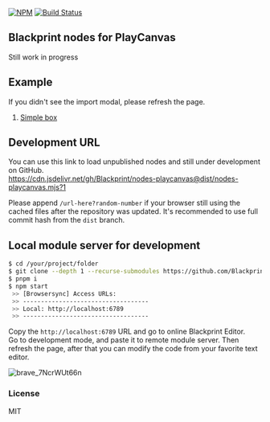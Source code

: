 [![NPM](https://img.shields.io/npm/v/@blackprint/nodes-playcanvas.svg)](https://www.npmjs.com/package/@blackprint/nodes-playcanvas)
[![Build Status](https://github.com/blackprint/nodes-playcanvas/actions/workflows/build.yml/badge.svg?branch=main)](https://github.com/blackprint/nodes-playcanvas/actions/workflows/build.yml)

## Blackprint nodes for PlayCanvas
Still work in progress

## Example
If you didn't see the import modal, please refresh the page.

1. [Simple box](https://blackprint.github.io/#page/sketch/1#;importSketch:jZHLboMwEEX_ZdYUmxgIsErComrVRdUsq6gyxgSnxljYiRJF_HsplAr6ULu17j3HM3OFF0iuUNX5UfL7LSTPUFqrTYIQy5V7MDmX4tS4ilu0L9FGUvaqG6EsUnXOzY2W9MKoOlGzCmnM8ijLQlZgmsUEB1kUFiQOOAkIoVGYUewvcfGt6VYHA87vXqUrtMq-mFfY9V2McmHGr7BamVrynrZrHXjsBGkvQFvGFUcPYl_absIrCEiwA2dIvMhz4AKJ78cO1Eerj_Z9HbMkcUDRikMCaSlkDu2ubXc_4NMu1NCx5Q18THo-8YMpfx79r2BTn8fKYqAHfk9fhHhKn-T-Rq-1loJRK2qFhqdJt-OQ5TCBh6Op404ZSxXjY9j_FK3VZdSkw0XQLbdPvOANnxc6-jL-2I_ndZ03)

<!--
## Import this nodes from URL
Please specify the version to avoid breaking changes.

```js
Blackprint.loadModuleFromURL([
  'https://cdn.jsdelivr.net/npm/@blackprint/nodes-playcanvas@0.0.1/dist/nodes-playcanvas.mjs'
], {
  // Turn this on if you want to load .sf.js, and .sf.css
  // only with single .mjs
  loadBrowserInterface: true // set to "false" for Node.js/Deno
});
```
-->

## Development URL
You can use this link to load unpublished nodes and still under development on GitHub.<br>
https://cdn.jsdelivr.net/gh/Blackprint/nodes-playcanvas@dist/nodes-playcanvas.mjs?1

Please append `/url-here?random-number` if your browser still using the cached files after the repository was updated. It's recommended to use full commit hash from the `dist` branch.

## Local module server for development
```sh
$ cd /your/project/folder
$ git clone --depth 1 --recurse-submodules https://github.com/Blackprint/nodes-playcanvas.git .
$ pnpm i
$ npm start
 >> [Browsersync] Access URLs:
 >> -----------------------------------
 >> Local: http://localhost:6789
 >> -----------------------------------
```

Copy the `http://localhost:6789` URL and go to online Blackprint Editor. <br>
Go to development mode, and paste it to remote module server. Then refresh the page, after that you can modify the code from your favorite text editor.

![brave_7NcrWUt66n](https://user-images.githubusercontent.com/11073373/159176092-7271f980-2a70-4e38-8830-e9746170426d.png)


### License
MIT

